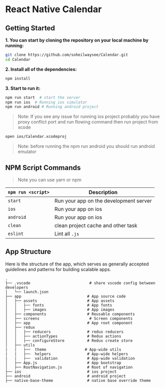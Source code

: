 # React Native Calendar

## Getting Started

**1. You can start by cloning the repository on your local machine by running:**

```bash
git clone https://github.com/soheilwaysee/Calendar.git
cd Calendar
```

**2. Install all of the dependencies:**

```bash
npm install
```

**3. Start to run it:**

```bash
npm run start  # start the server
npm run ios  # Running ios simulator
npm run android # Running android project
```

> Note: If you see any issue for running ios project probably you have proxy conflict port and run flowing command then run project from xcode

```bash
open ios/Calendar.xcodeproj
```

> Note: before running the npm run android you should run android emulator

## NPM Script Commands

> Note you can use yarn or npm

| `npm run <script>` | Description                            |
| ------------------ | -------------------------------------- |
| `start`            | Run your app on the development server |
| `ios`              | Run your app on ios                    |
| `android`          | Run your app on ios                    |
| `clean`            | clean project cache and other task     |
| `eslint`           | Lint all `.js`                         |

## App Structure

Here is the structure of the app, which serves as generally accepted guidelines and patterns for building scalable apps.

```
.
├── .vscode                          # share vscode config between developers
│   └── launch.json
├── app                             # App source code
│   ├── assets                      # App assets
│   │   ├── fonts                   # App fonts
│   │   ├── images                  # App images
│   ├── components                  # Reusable components
│   ├── screens                      # Screen components
│   ├── app                         # App root component
│   ├── redux
│   │   ├── reducers                # redux reducers
│   │   ├── actionTypes             # Redux actions
│   │   ├── configureStore          # Redux create store
│   ├── utils
|   |   ├──  theme                 # App-wide utils
|   |   ├──  helpers                # App-wide helpers
|   |   ├──  validation             # App-wide validation
│   ├── App.js                      # App bootstrap
│   ├── RootNavigation.js           # Root of navigation
├── ios                             # ios project
├── android                         # android project
├── native-base-theme               # native base override theme
```
